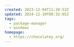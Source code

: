 ```yaml
---
created: 2023-12-04T11:28:53Z
updated: 2024-12-10T08:32:05Z
tags:
  - package-manager
  - windows
homepage:
  - https://chocolatey.org/
---
```

